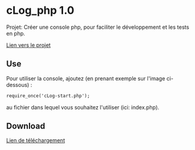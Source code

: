 # cLog_php 1.0

Projet: Créer une console php, pour faciliter le développement et les tests en php.

[Lien vers le projet](https://tanguy-jpg.github.io/cLog_php/)

## Use

Pour utiliser la console, ajoutez (en prenant exemple sur l'image ci-dessous) :

```diff
require_once('cLog-start.php');
```
au fichier dans lequel vous souhaitez l'utiliser (ici: index.php).

## Download

[Lien de téléchargement](https://drive.google.com/uc?export=download&id=1wfIngR0-kHlyVcqv2pCDH0JcJ2nd7wH9)

